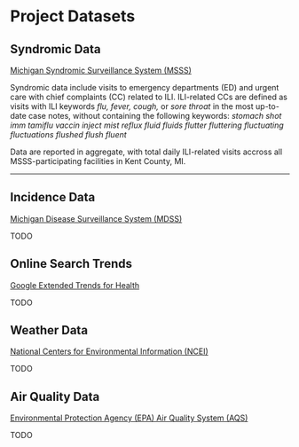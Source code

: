 # Project Datasets

## Syndromic Data
[Michigan Syndromic Surveillance System (MSSS)](https://www.michigan.gov/mdhhs/keep-mi-healthy/communicablediseases/mdss/michigan-syndromic-surveillance-system)

Syndromic data include visits to emergency departments (ED) and urgent care with chief complaints (CC) related to ILI. ILI-related CCs are defined as visits with ILI keywords *flu, fever, cough,* or *sore throat* in the most up-to-date case notes, without containing the following keywords: *stomach shot imm tamiflu vaccin inject mist reflux fluid fluids flutter fluttering fluctuating fluctuations flushed flush fluent*

Data are reported in aggregate, with total daily ILI-related visits accross all MSSS-participating facilities in Kent County, MI. 

---

## Incidence Data
[Michigan Disease Surveillance System (MDSS)](https://www.michigan.gov/mdhhs/keep-mi-healthy/communicablediseases/mdss/michigan-disease-surveillance-system-background)

TODO

## Online Search Trends
[Google Extended Trends for Health](https://doi-org.proxy1.cl.msu.edu/10.1016/j.simpa.2021.100060)

TODO

## Weather Data
[National Centers for Environmental Information (NCEI)](https://www.ncei.noaa.gov/cdo-web/)

TODO

## Air Quality Data
[Environmental Protection Agency (EPA) Air Quality System (AQS)](https://www.epa.gov/aqs)

TODO



